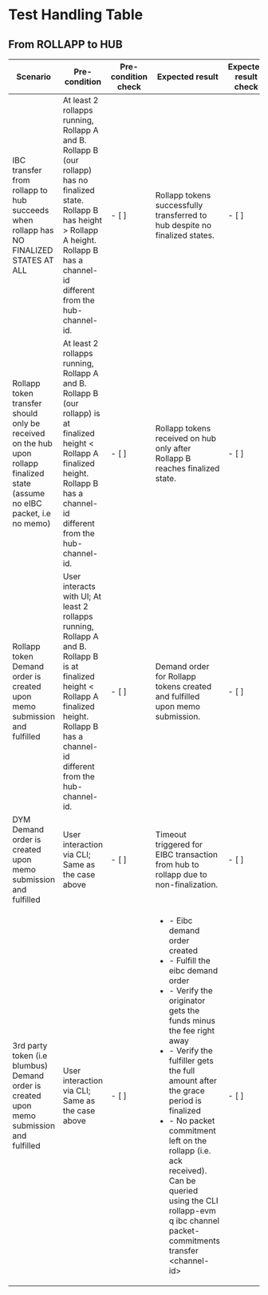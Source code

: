 # Test Handling Table

## From ROLLAPP to HUB

| Scenario | Pre-condition | Pre-condition check | Expected result | Expected result check | Covered By |
|----------|---------------|---------------------|-----------------|-----------------------|------------|
| IBC transfer from rollapp to hub succeeds when rollapp has NO FINALIZED STATES AT ALL | At least 2 rollapps running, Rollapp A and B. Rollapp B (our rollapp) has no finalized state. Rollapp B has height > Rollapp A height. Rollapp B has a channel-id different from the hub-channel-id. | - [ ] | Rollapp tokens successfully transferred to hub despite no finalized states. | - [ ] | TODO |
| Rollapp token transfer should only be received on the hub upon rollapp finalized state (assume no eIBC packet, i.e no memo) | At least 2 rollapps running, Rollapp A and B. Rollapp B (our rollapp) is at finalized height < Rollapp A finalized height. Rollapp B has a channel-id different from the hub-channel-id. | - [ ] | Rollapp tokens received on hub only after Rollapp B reaches finalized state. | - [ ] | TODO |
| Rollapp token Demand order is created upon memo submission and fulfilled | User interacts with UI; At least 2 rollapps running, Rollapp A and B. Rollapp B is at finalized height < Rollapp A finalized height. Rollapp B has a channel-id different from the hub-channel-id. | - [ ] | Demand order for Rollapp tokens created and fulfilled upon memo submission. | - [ ] | TODO |
| DYM Demand order is created upon memo submission and fulfilled | User interaction via CLI; Same as the case above | - [ ] | Timeout triggered for EIBC transaction from hub to rollapp due to non-finalization. | - [ ] | TODO |
| 3rd party token (i.e blumbus) Demand order is created upon memo submission and fulfilled | User interaction via CLI; Same as the case above | - [ ] | <ul><li>- Eibc demand order created</li><li>- Fulfill the eibc demand order</li><li>- Verify the originator gets the funds minus the fee right away</li><li>- Verify the fulfiller gets the full amount after the grace period is finalized</li><li>- No packet commitment left on the rollapp (i.e. ack received). Can be queried using the CLI rollapp-evm q ibc channel packet-commitments transfer \<channel-id></li></ul>| - [ ] | TODO |
